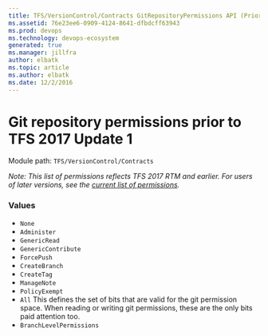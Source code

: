 ```yaml
---
title: TFS/VersionControl/Contracts GitRepositoryPermissions API (Prior to TFS 2017 Update 1) | Extensions for Azure DevOps Services
ms.assetid: 76e23ee6-0909-4124-8641-dfbdcff63943
ms.prod: devops
ms.technology: devops-ecosystem
generated: true
ms.manager: jillfra
author: elbatk
ms.topic: article
ms.author: elbatk
ms.date: 12/2/2016
---
```


# Git repository permissions prior to TFS 2017 Update 1

Module path: `TFS/VersionControl/Contracts`

*Note: This list of permissions reflects TFS 2017 RTM and earlier. For users of later versions, see
the [current list of permissions](GitRepositoryPermissions.md).*

### Values

* `None` 
* `Administer` 
* `GenericRead` 
* `GenericContribute` 
* `ForcePush` 
* `CreateBranch` 
* `CreateTag` 
* `ManageNote` 
* `PolicyExempt` 
* `All` This defines the set of bits that are valid for the git permission space. When reading or writing git permissions, these are the only bits paid attention too.
* `BranchLevelPermissions` 
